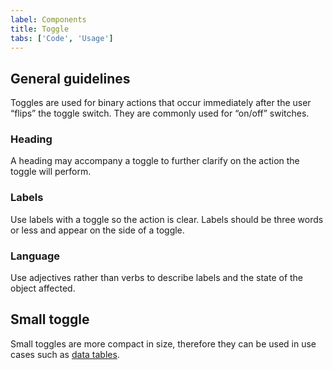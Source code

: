 ```yaml
---
label: Components
title: Toggle
tabs: ['Code', 'Usage']
---
```


## General guidelines

Toggles are used for binary actions that occur immediately after the user “flips” the toggle switch. They are commonly used for “on/off” switches.

### Heading

A heading may accompany a toggle to further clarify on the action the toggle will perform.

### Labels

Use labels with a toggle so the action is clear. Labels should be three words or less and appear on the side of a toggle.

### Language

Use adjectives rather than verbs to describe labels and the state of the object affected.

## Small toggle

Small toggles are more compact in size, therefore they can be used in use cases such as [data tables](/components/data-table/code).
